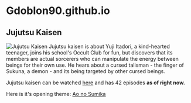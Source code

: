 # Gdoblon90.github.io
## Jujutsu Kaisen
![Jujutsu Kaisen](https://cdn.vox-cdn.com/thumbor/yly42vcGVd2c9KfBEY0b_70oa6s=/0x0:1600x900/920x613/filters:focal(672x322:928x578):format(webp)/cdn.vox-cdn.com/uploads/chorus_image/image/71741860/Jujutsu_Kaisen_season_2_01.6.jpg)
Jujutsu kaisen is about Yuji Itadori, a kind-hearted teenager, joins his school's Occult Club for fun, but discovers that its members are actual sorcerers who can manipulate the energy between beings for their own use. He hears about a cursed talisman - the finger of Sukuna, a demon - and its being targeted by other cursed beings. 

Jujutsu kaisen can be watched [here](https://www.crunchyroll.com/series/GRDV0019R/jujutsu-kaisen) and has 42 episodes **as of right now.**

Here is it's opening theme: [Ao no Sumika](https://www.youtube.com/watch?v=2c_lHmkOq0E)

